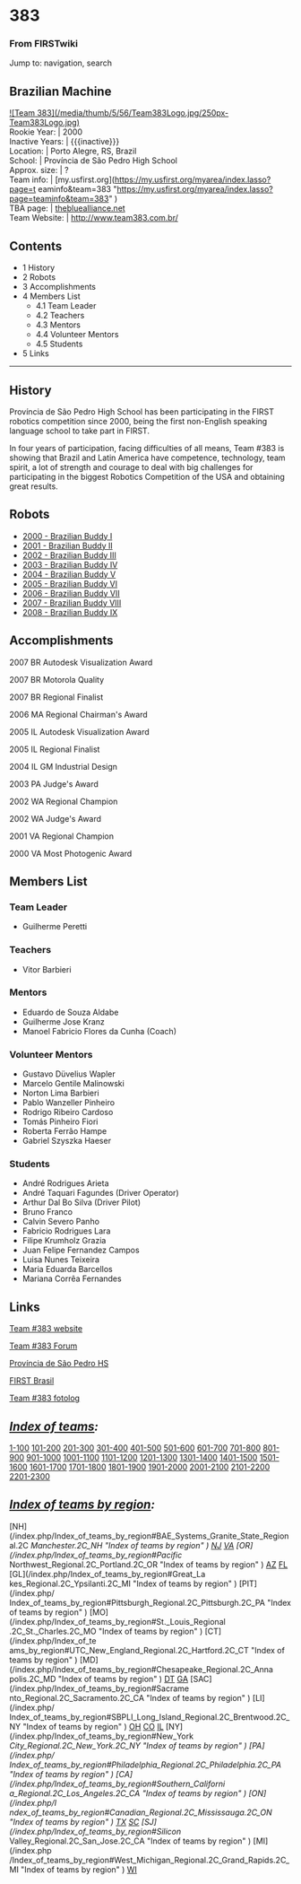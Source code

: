 # 383

### From FIRSTwiki

Jump to: navigation, search

Brazilian Machine  
---  
[![Team 383](/media/thumb/5/56/Team383Logo.jpg/250px-
Team383Logo.jpg)](/index.php/Image:Team383Logo.jpg "Team 383" )  
Rookie Year: | 2000  
Inactive Years: | {{{inactive}}}  
Location: | Porto Alegre, RS, Brazil  
School: | Província de São Pedro High School  
Approx. size: | ?  
Team info: | [my.usfirst.org](https://my.usfirst.org/myarea/index.lasso?page=t
eaminfo&team=383
"https://my.usfirst.org/myarea/index.lasso?page=teaminfo&team=383" )  
TBA page: |
[thebluealliance.net](http://www.thebluealliance.net/tbatv/team.php?team=383
"http://www.thebluealliance.net/tbatv/team.php?team=383" )  
Team Website: | <http://www.team383.com.br/>  
  
  

## Contents

  * 1 History
  * 2 Robots
  * 3 Accomplishments
  * 4 Members List
    * 4.1 Team Leader
    * 4.2 Teachers
    * 4.3 Mentors
    * 4.4 Volunteer Mentors
    * 4.5 Students
  * 5 Links  
---  
  

## History

Província de São Pedro High School has been participating in the FIRST
robotics competition since 2000, being the first non-English speaking language
school to take part in FIRST.

In four years of participation, facing difficulties of all means, Team #383 is
showing that Brazil and Latin America have competence, technology, team
spirit, a lot of strength and courage to deal with big challenges for
participating in the biggest Robotics Competition of the USA and obtaining
great results.

  


## Robots

  * [2000 - Brazilian Buddy I](/index.php/Brazilian_Buddy_%28383%29 "Brazilian Buddy \(383\)" )
  * [2001 - Brazilian Buddy II](/index.php/Brazilian_Buddy_II_%28383%29 "Brazilian Buddy II \(383\)" )
  * [2002 - Brazilian Buddy III](/index.php/Brazilian_Buddy_III_%28383%29 "Brazilian Buddy III \(383\)" )
  * [2003 - Brazilian Buddy IV](/index.php/Brazilian_Buddy_IV_%28383%29 "Brazilian Buddy IV \(383\)" )
  * [2004 - Brazilian Buddy V](/index.php/Brazilian_Buddy_V_%28383%29 "Brazilian Buddy V \(383\)" )
  * [2005 - Brazilian Buddy VI](/index.php/Brazilian_Buddy_VI_%28383%29 "Brazilian Buddy VI \(383\)" )
  * [2006 - Brazilian Buddy VII](/index.php/Brazilian_Buddy_VII_%28383%29 "Brazilian Buddy VII \(383\)" )
  * [2007 - Brazilian Buddy VIII](/index.php/Brazilian_Buddy_VIII_%28383%29 "Brazilian Buddy VIII \(383\)" )
  * [2008 - Brazilian Buddy IX](/index.php?title=Brazilian_Buddy_IX_%28383%29&action=edit "Brazilian Buddy IX \(383\)" )


## Accomplishments

2007 BR Autodesk Visualization Award

2007 BR Motorola Quality

2007 BR Regional Finalist

2006 MA Regional Chairman's Award

2005 IL Autodesk Visualization Award

2005 IL Regional Finalist

2004 IL GM Industrial Design

2003 PA Judge's Award

2002 WA Regional Champion

2002 WA Judge's Award

2001 VA Regional Champion

2000 VA Most Photogenic Award


## Members List


### Team Leader

  * Guilherme Peretti 


### Teachers

  * Vitor Barbieri 


### Mentors

  * Eduardo de Souza Aldabe 
  * Guilherme Jose Kranz 
  * Manoel Fabricio Flores da Cunha (Coach) 


### Volunteer Mentors

  * Gustavo Düvelius Wapler 
  * Marcelo Gentile Malinowski 
  * Norton Lima Barbieri 
  * Pablo Wanzeller Pinheiro 
  * Rodrigo Ribeiro Cardoso 
  * Tomás Pinheiro Fiori 
  * Roberta Ferrão Hampe 
  * Gabriel Szyszka Haeser 


### Students

  * André Rodrigues Arieta 
  * André Taquari Fagundes (Driver Operator) 
  * Arthur Dal Bo Silva (Driver Pilot) 
  * Bruno Franco 
  * Calvin Severo Panho 
  * Fabricio Rodrigues Lara 
  * Filipe Krumholz Grazia 
  * Juan Felipe Fernandez Campos 
  * Luisa Nunes Teixeira 
  * Maria Eduarda Barcellos 
  * Mariana Corrêa Fernandes 


## Links

[Team #383 website](http://www.team383.com.br "http://www.team383.com.br" )

[Team #383 Forum](http://www.team383.com.br/forum
"http://www.team383.com.br/forum" )

[Província de São Pedro HS](http://www.colegioprovincia.com.br
"http://www.colegioprovincia.com.br" )

[FIRST Brasil](http://www.brfirst.org "http://www.brfirst.org" )

[Team #383 fotolog](http://www.fotolog.com/team_383
"http://www.fotolog.com/team_383" )

_[Index of teams](/index.php/Index_of_teams "Index of teams" ):_  
---  
  
[1-100](/index.php/Index_of_teams#1-100 "Index of teams" )
[101-200](/index.php/Index_of_teams#101-200 "Index of teams" )
[201-300](/index.php/Index_of_teams#201-300 "Index of teams" )
[301-400](/index.php/Index_of_teams#301-400 "Index of teams" )
[401-500](/index.php/Index_of_teams#401-500 "Index of teams" )
[501-600](/index.php/Index_of_teams#501-600 "Index of teams" )
[601-700](/index.php/Index_of_teams#601-700 "Index of teams" )
[701-800](/index.php/Index_of_teams#701-800 "Index of teams" )
[801-900](/index.php/Index_of_teams#801-900 "Index of teams" )
[901-1000](/index.php/Index_of_teams#901-1000 "Index of teams" )
[1001-1100](/index.php/Index_of_teams#1001-1100 "Index of teams" )
[1101-1200](/index.php/Index_of_teams#1101-1200 "Index of teams" )
[1201-1300](/index.php/Index_of_teams#1201-1300 "Index of teams" )
[1301-1400](/index.php/Index_of_teams#1301-1400 "Index of teams" )
[1401-1500](/index.php/Index_of_teams#1401-1500 "Index of teams" )
[1501-1600](/index.php/Index_of_teams#1501-1600 "Index of teams" )
[1601-1700](/index.php/Index_of_teams#1601-1700 "Index of teams" )
[1701-1800](/index.php/Index_of_teams#1701-1800 "Index of teams" )
[1801-1900](/index.php/Index_of_teams#1801-1900 "Index of teams" )
[1901-2000](/index.php/Index_of_teams#1901-2000 "Index of teams" )
[2001-2100](/index.php/Index_of_teams#2001-2100 "Index of teams" )
[2101-2200](/index.php/Index_of_teams#2101-2200 "Index of teams" )
[2201-2300](/index.php/Index_of_teams#2201-2300 "Index of teams" )  
  
  

_[Index of teams by region](/index.php/Index_of_teams_by_region "Index of
teams by region" ):_  
---  
  
[NH](/index.php/Index_of_teams_by_region#BAE_Systems_Granite_State_Regional.2C
_Manchester.2C_NH "Index of teams by region" )
[NJ](/index.php/Index_of_teams_by_region#New_Jersey_Regional.2C_Trenton.2C_NJ
"Index of teams by region" )
[VA](/index.php/Index_of_teams_by_region#NASA.2FVCU_Regional.2C_Richmond.2C_VA
"Index of teams by region" ) [OR](/index.php/Index_of_teams_by_region#Pacific_
Northwest_Regional.2C_Portland.2C_OR "Index of teams by region" )
[AZ](/index.php/Index_of_teams_by_region#Arizona_Regional.2C_Phoenix.2C_AZ
"Index of teams by region" )
[FL](/index.php/Index_of_teams_by_region#Florida_Regional.2C_Orlando.2C_FL
"Index of teams by region" ) [GL](/index.php/Index_of_teams_by_region#Great_La
kes_Regional.2C_Ypsilanti.2C_MI "Index of teams by region" ) [PIT](/index.php/
Index_of_teams_by_region#Pittsburgh_Regional.2C_Pittsburgh.2C_PA "Index of
teams by region" ) [MO](/index.php/Index_of_teams_by_region#St._Louis_Regional
.2C_St._Charles.2C_MO "Index of teams by region" ) [CT](/index.php/Index_of_te
ams_by_region#UTC_New_England_Regional.2C_Hartford.2C_CT "Index of teams by
region" ) [MD](/index.php/Index_of_teams_by_region#Chesapeake_Regional.2C_Anna
polis.2C_MD "Index of teams by region" )
[DT](/index.php/Index_of_teams_by_region#Detroit_Regional.2C_Detroit.2C_MI
"Index of teams by region" )
[GA](/index.php/Index_of_teams_by_region#Peachtree_Regional.2C_Duluth.2C_GA
"Index of teams by region" ) [SAC](/index.php/Index_of_teams_by_region#Sacrame
nto_Regional.2C_Sacramento.2C_CA "Index of teams by region" ) [LI](/index.php/
Index_of_teams_by_region#SBPLI_Long_Island_Regional.2C_Brentwood.2C_NY "Index
of teams by region" )
[OH](/index.php/Index_of_teams_by_region#Buckeye_Regional.2C_Cleveland.2C_OH
"Index of teams by region" )
[CO](/index.php/Index_of_teams_by_region#Colorado_Regional.2C_Denver.2C_CO
"Index of teams by region" )
[IL](/index.php/Index_of_teams_by_region#Midwest_Regional.2C_Evanston.2C_IL
"Index of teams by region" ) [NY](/index.php/Index_of_teams_by_region#New_York
_City_Regional.2C_New_York.2C_NY "Index of teams by region" ) [PA](/index.php/
Index_of_teams_by_region#Philadelphia_Regional.2C_Philadelphia.2C_PA "Index of
teams by region" ) [CA](/index.php/Index_of_teams_by_region#Southern_Californi
a_Regional.2C_Los_Angeles.2C_CA "Index of teams by region" ) [ON](/index.php/I
ndex_of_teams_by_region#Canadian_Regional.2C_Mississauga.2C_ON "Index of teams
by region" )
[TX](/index.php/Index_of_teams_by_region#Lone_Star_Regional.2C_Houston.2C_TX
"Index of teams by region" )
[SC](/index.php/Index_of_teams_by_region#Palmetto_Regional.2C_Columbia.2C_SC
"Index of teams by region" ) [SJ](/index.php/Index_of_teams_by_region#Silicon_
Valley_Regional.2C_San_Jose.2C_CA "Index of teams by region" ) [MI](/index.php
/Index_of_teams_by_region#West_Michigan_Regional.2C_Grand_Rapids.2C_MI "Index
of teams by region" )
[WI](/index.php/Index_of_teams_by_region#Wisconsin_Regional.2C_Milwaukee.2C_WI
"Index of teams by region" )  
  
  

